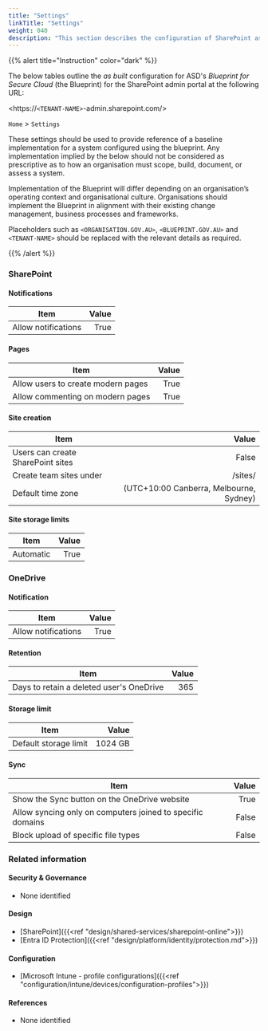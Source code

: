 ```yaml
---
title: "Settings"
linkTitle: "Settings"
weight: 040
description: "This section describes the configuration of SharePoint associated with systems built according to guidance in ASD's Blueprint for Secure Cloud."
---
```


{{% alert title="Instruction" color="dark" %}}

The below tables outline the *as built* configuration for ASD's *Blueprint for Secure Cloud* (the Blueprint) for the SharePoint admin portal at the following URL:

<https://`<TENANT-NAME>`-admin.sharepoint.com/>

`Home` > `Settings`

These settings should be used to provide reference of a baseline implementation for a system configured using the blueprint. Any implementation implied by the below should not be considered as prescriptive as to how an organisation must scope, build, document, or assess a system.

Implementation of the Blueprint will differ depending on an organisation’s operating context and organisational culture. Organisations should implement the Blueprint in alignment with their existing change management, business processes and frameworks.

Placeholders such as `<ORGANISATION.GOV.AU>`, `<BLUEPRINT.GOV.AU>` and `<TENANT-NAME>` should be replaced with the relevant details as required.

{{% /alert %}}

### SharePoint

#### Notifications

| Item                | Value |
| ------------------- | ----: |
| Allow notifications |  True |

#### Pages

| Item                               | Value |
| ---------------------------------- | ----: |
| Allow users to create modern pages |  True |
| Allow commenting on modern pages   |  True |

#### Site creation

| Item                              |                                   Value |
| --------------------------------- | --------------------------------------: |
| Users can create SharePoint sites |                                   False |
| Create team sites under           |                                 /sites/ |
| Default time zone                 | (UTC+10:00 Canberra, Melbourne, Sydney) |

#### Site storage limits

| Item      | Value |
| --------- | ----: |
| Automatic |  True |

### OneDrive

#### Notification

| Item                | Value |
| ------------------- | ----: |
| Allow notifications |  True |

#### Retention

| Item                                     | Value |
| ---------------------------------------- | ----: |
| Days to retain a deleted user's OneDrive |   365 |

#### Storage limit

| Item                  |   Value |
| --------------------- | ------: |
| Default storage limit | 1024 GB |

#### Sync

| Item                                                       | Value |
| ---------------------------------------------------------- | ----: |
| Show the Sync button on the OneDrive website               |  True |
| Allow syncing only on computers joined to specific domains | False |
| Block upload of specific file types                        | False |

### Related information

#### Security & Governance

* None identified
  
#### Design

* [SharePoint]({{<ref "design/shared-services/sharepoint-online">}})
* [Entra ID Protection]({{<ref "design/platform/identity/protection.md">}})
  
#### Configuration

* [Microsoft Intune - profile configurations]({{<ref "configuration/intune/devices/configuration-profiles">}})

#### References

* None identified
